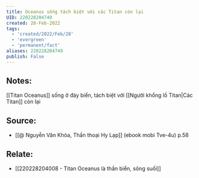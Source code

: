 ```yaml
---
title: Oceanus sống tách biệt với các Titan còn lại
UID: 220228204749
created: 28-Feb-2022
tags:
  - 'created/2022/Feb/28'
  - 'evergreen'
  - 'permanent/fact'
aliases: 220228204749
publish: False
---
```

## Notes:
[[Titan Oceanus]] sống ở đáy biển, tách biệt với [[Người khổng lồ Titan|Các Titan]] còn lại

## Source:
- [[@ Nguyễn Văn Khỏa, Thần thoại Hy Lạp]] (ebook mobi Tve-4u) p.58

## Relate:
- [[220228204008 - Titan Oceanus là thần biển, sông suối]]